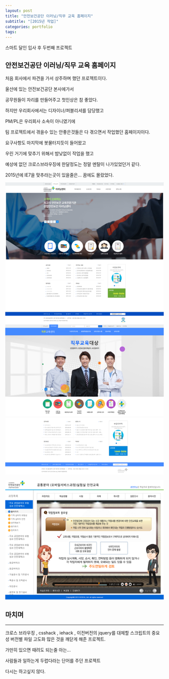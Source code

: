 ```yaml
---
layout: post
title: "안전보건공단 이러닝/직무 교육 홈페이지"
subtitle: "[2015년 작업]"
categories: portfolio
tags: 
---
```


스마트 달인 입사 후 두번째 프로젝트

## 안전보건공단 이러닝/직무 교육 홈페이지  

처음 회사에서 파견을 가서 상주하며 했던 프로젝트이다.

울산에 있는 안전보건공단 본사에가서 

공무원들이 자리를 만들어주고 첫인상은 참 좋았다.

하지만 우리회사에서는 디자이너/퍼블리셔를 담당했고

PM/PL은 우리회사 소속이 아니였기에 

팀 프로젝트에서 겪을수 있는 안좋은것들은 다 겪으면서 작업했던 홈페이지이다.

요구사항도 마지막에 봇물터지듯이 들어왔고

우린 거기에 맞추기 위해서 밤낮없이 작업을 했고 

예상에 없던 크로스브라우징에 한달정도는 정말 멘탈이 나가있었던거 같다.

2015년에 IE7을 맞추라는곳이 있을줄은... 꿈에도 몰랐었다.



[![안전보건공단 이러닝 메인](/assets/img/kosha_e-learning.jpg)](#)
[![안전보건공단 직무교육 메인](/assets/img/kosha_dutycenter.jpg)](#)

[![안전보건공단 강의실](/assets/img/lecture_room.jpg)](#)


## 마치며
---

크로스 브라우징 ,  csshack , iehack , 이전버전의 jquery를 대체할 스크립트의 중요성
버전별 파일 고도화 
많은 것을 깨닫게 해준 프로젝트.

가만히 있으면 때려도 되는줄 아는...

사람들과 일하는게 두렵다라는 단어를 주던 프로젝트

다시는 하고싶지 않다.

